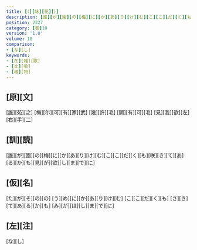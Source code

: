 ```yaml
---
title: [（][詠][花][）]
description: [誰][が][園][の][梅][に][か][あ][り][け][む][こ][こ][だ][く][も][咲][き][て][あ][る][か][も][見][が][欲][し][ま][で][に]
position: 2327
category: [巻]10
version: '1.0'
volume: 10
comparison:
- [な][し]
keywords:
- [冬][雑][歌]
- [比][喩]
- [植][物]
---
```


## [原][文]

[誰][苑][之] [梅][尓][可][有][家][武] [幾][許][毛] [開][有][可][毛] [見][我][欲][左][右][手][二]

## [訓][読]

[誰][が][園][の][梅][に][か][あ][り][け][む][こ][こ][だ][く][も][咲][き][て][あ][る][か][も][見][が][欲][し][ま][で][に]

## [仮][名]

[た][が][そ][の][の] [う][め][に][か][あ][り][け][む] [こ][こ][だ][く][も] [さ][き][て][あ][る][か][も] [み][が][ほ][し][ま][で][に]

## [左][注]

[な][し]
